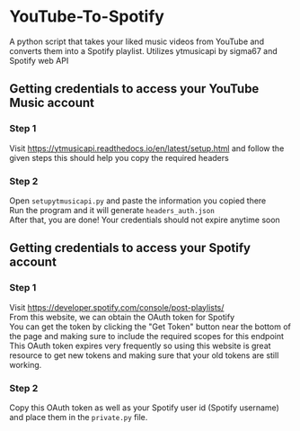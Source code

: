 # YouTube-To-Spotify
A python script that takes your liked music videos from YouTube and converts them into a Spotify playlist. Utilizes ytmusicapi by sigma67 and Spotify web API

## Getting credentials to access your YouTube Music account
### Step 1
Visit https://ytmusicapi.readthedocs.io/en/latest/setup.html and follow the given steps this should help you copy the required headers
### Step 2
Open `setupytmusicapi.py` and paste the information you copied there <br>
Run the program and it will generate `headers_auth.json` <br>
After that, you are done! Your credentials should not expire anytime soon

## Getting credentials to access your Spotify account
### Step 1
Visit https://developer.spotify.com/console/post-playlists/ <br> 
From this website, we can obtain the OAuth token for Spotify <br>
You can get the token by clicking the "Get Token" button near the bottom of the page and making sure to include the required scopes for this endpoint <br>
This OAuth token expires very frequently so using this website is great resource to get new tokens and making sure that your old tokens are still working.
### Step 2
Copy this OAuth token as well as your Spotify user id (Spotify username) and place them in the `private.py` file.
